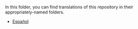 In this folder, you can find translations of this repository in their appropriately-named folders.

- [Español](./es/README.md)